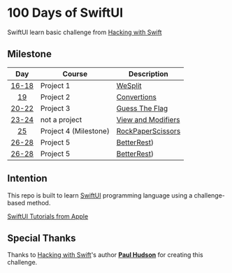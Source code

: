 # 100 Days of SwiftUI

SwiftUI learn basic challenge from [Hacking with Swift](https://www.hackingwithswift.com/100/swiftui)

## Milestone

| Day | Course | Description |
|:---:|--------|-------------|
|[16-18](https://www.hackingwithswift.com/100/swiftui/16)| Project 1 | [WeSplit](https://github.com/chxenia/100-Days-Of-SwiftUI/tree/main/Days%2016-18%20(WeSplit)) |
|[19](https://www.hackingwithswift.com/100/swiftui/19)| Project 2 | [Convertions](https://github.com/chxenia/100-Days-Of-SwiftUI/tree/main/Day%2019%20(Challenge)) |
|[20-22](https://www.hackingwithswift.com/100/swiftui/22)| Project 3 | [Guess The Flag](https://github.com/chxenia/100-Days-Of-SwiftUI/tree/main/Days%2020-22%20(Guess%20the%20Flag)) |
|[23-24](https://www.hackingwithswift.com/100/swiftui/24)| not a project| [View and Modifiers](https://github.com/chxenia/100-Days-Of-SwiftUI/tree/main/Days%2023-24%20(Views%20and%20modifiers)) |
|[25](https://www.hackingwithswift.com/100/swiftui/24)| Project 4 (Milestone)| [RockPaperScissors](https://github.com/chxenia/100-Days-Of-SwiftUI/tree/main/Day%2025%20(Milestone%201:%20RockPaperScissors)) |
|[26-28](https://www.hackingwithswift.com/100/swiftui/26)| Project 5 | [BetterRest](https://github.com/chxenia/100-Days-Of-SwiftUI/tree/main/Days%2026-28%20(Better%20Rest)))|
|[26-28](https://www.hackingwithswift.com/100/swiftui/26)| Project 5 | [BetterRest](https://github.com/chxenia/100-Days-Of-SwiftUI/tree/main/Days%2026-28%20(Better%20Rest))) |



## Intention

This repo is built to learn [SwiftUI](https://developer.apple.com/swiftui/) programming language using a challenge-based method.

[SwiftUI Tutorials from Apple](https://developer.apple.com/tutorials/SwiftUI)

## Special Thanks

Thanks to [Hacking with Swift](https://www.hackingwithswift.com/)'s author [**Paul Hudson**](https://www.hackingwithswift.com/about) for creating this challenge.
